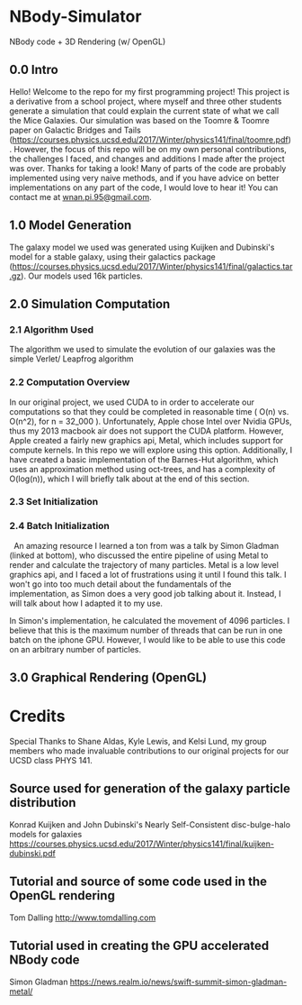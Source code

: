# NBody-Simulator

  NBody code + 3D Rendering (w/ OpenGL)

  ## 0.0 Intro
   
   Hello! Welcome to the repo for my first programming project! This project is a derivative from a school project, where myself and three other students generate a simulation that could explain the current state of what we call the Mice Galaxies. Our simulation was based on the Toomre & Toomre paper on Galactic Bridges and Tails (https://courses.physics.ucsd.edu/2017/Winter/physics141/final/toomre.pdf). However, the focus of this repo will be on my own personal contributions, the challenges I faced, and changes and additions I made after the project was over. Thanks for taking a look! Many of parts of the code are probably implemented using very naive methods, and if you have advice on better implementations on any part of the code, I would love to hear it! You can contact me at wnan.pi.95@gmail.com.

  ## 1.0 Model Generation
   
   The galaxy model we used was generated using Kuijken and Dubinski's model for a stable galaxy, using their galactics package (https://courses.physics.ucsd.edu/2017/Winter/physics141/final/galactics.tar.gz). Our models used 16k particles.

  ## 2.0 Simulation Computation
   
   ### 2.1 Algorithm Used
   
   The algorithm we used to simulate the evolution of our galaxies was the simple Verlet/ Leapfrog algorithm
   
   ### 2.2 Computation Overview
   
   In our original project, we used CUDA to in order to accelerate our computations so that they could be completed in reasonable time ( O(n) vs. O(n^2), for n = 32_000 ). Unfortunately, Apple chose Intel over Nvidia GPUs, thus my 2013 macbook air does not support the CUDA platform. However, Apple created a fairly new graphics api, Metal, which includes support for compute kernels. In this repo we will explore using this option. Additionally, I have created a basic implementation of the Barnes-Hut algorithm, which uses an approximation method using oct-trees, and has a complexity of O(log(n)), which I will briefly talk about at the end of this section.
   
   ### 2.3 Set Initialization
   
   
   
   ### 2.4 Batch Initialization
   
   An amazing resource I learned a ton from was a talk by Simon Gladman (linked at bottom), who discussed the entire pipeline of using Metal to render and calculate the trajectory of many particles. Metal is a low level graphics api, and I faced a lot of frustrations using it until I found this talk. I won't go into too much detail about the fundamentals of the implementation, as Simon does a very good job talking about it. Instead, I will talk about how I adapted it to my use.
   
   In Simon's implementation, he calculated the movement of 4096 particles. I believe that this is the maximum number of threads that can be run in one batch on the iphone GPU. However, I would like to be able to use this code on an arbitrary number of particles.   
   
  ## 3.0 Graphical Rendering (OpenGL)
  
# Credits

Special Thanks to Shane Aldas, Kyle Lewis, and Kelsi Lund, my group members who made invaluable contributions to our original projects for our UCSD class PHYS 141.

## Source used for generation of the galaxy particle distribution
Konrad Kuijken and John Dubinski's Nearly Self-Consistent disc-bulge-halo models for galaxies
https://courses.physics.ucsd.edu/2017/Winter/physics141/final/kuijken-dubinski.pdf

## Tutorial and source of some code used in the OpenGL rendering
Tom Dalling
http://www.tomdalling.com

## Tutorial used in creating the GPU accelerated NBody code
Simon Gladman
https://news.realm.io/news/swift-summit-simon-gladman-metal/



